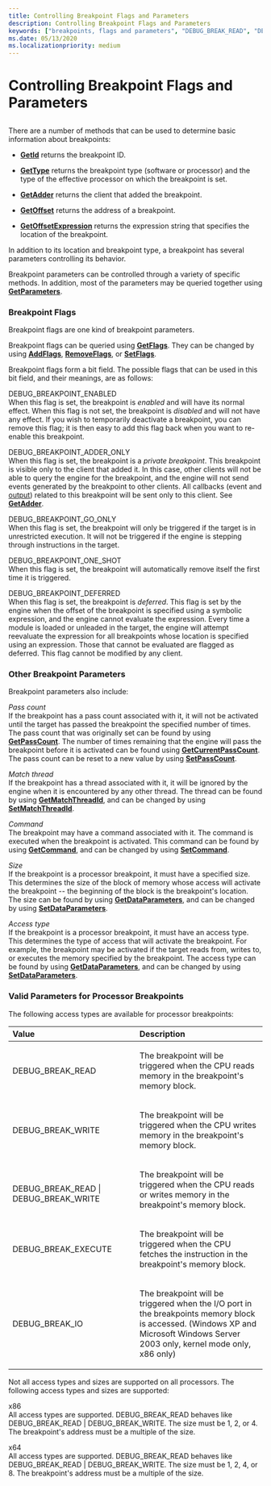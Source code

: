 ```yaml
---
title: Controlling Breakpoint Flags and Parameters
description: Controlling Breakpoint Flags and Parameters
keywords: ["breakpoints, flags and parameters", "DEBUG_BREAK_READ", "DEBUG_BREAK_WRITE", "DEBUG_BREAK_EXECUTE", "DEBUG_BREAK_IO"]
ms.date: 05/13/2020
ms.localizationpriority: medium
---
```


# Controlling Breakpoint Flags and Parameters


## <span id="controlling_breakpoint_flags_and_parameters"></span><span id="CONTROLLING_BREAKPOINT_FLAGS_AND_PARAMETERS"></span>


There are a number of methods that can be used to determine basic information about breakpoints:

-   [**GetId**](/windows-hardware/drivers/ddi/dbgeng/nf-dbgeng-idebugbreakpoint2-getid) returns the breakpoint ID.

-   [**GetType**](/windows-hardware/drivers/ddi/dbgeng/nf-dbgeng-idebugbreakpoint2-gettype) returns the breakpoint type (software or processor) and the type of the effective processor on which the breakpoint is set.

-   [**GetAdder**](/windows-hardware/drivers/ddi/dbgeng/nf-dbgeng-idebugbreakpoint2-getadder) returns the client that added the breakpoint.

-   [**GetOffset**](/windows-hardware/drivers/ddi/dbgeng/nf-dbgeng-idebugbreakpoint2-getoffset) returns the address of a breakpoint.

-   [**GetOffsetExpression**](/windows-hardware/drivers/ddi/dbgeng/nf-dbgeng-idebugbreakpoint2-getoffsetexpression) returns the expression string that specifies the location of the breakpoint.

In addition to its location and breakpoint type, a breakpoint has several parameters controlling its behavior.

Breakpoint parameters can be controlled through a variety of specific methods. In addition, most of the parameters may be queried together using [**GetParameters**](/windows-hardware/drivers/ddi/dbgeng/nf-dbgeng-idebugbreakpoint2-getparameters).

### <span id="breakpoint_flags"></span><span id="BREAKPOINT_FLAGS"></span>Breakpoint Flags

Breakpoint flags are one kind of breakpoint parameters.

Breakpoint flags can be queried using [**GetFlags**](/windows-hardware/drivers/ddi/dbgeng/nf-dbgeng-idebugbreakpoint2-getflags). They can be changed by using [**AddFlags**](/windows-hardware/drivers/ddi/dbgeng/nf-dbgeng-idebugbreakpoint2-addflags), [**RemoveFlags**](/windows-hardware/drivers/ddi/dbgeng/nf-dbgeng-idebugbreakpoint2-removeflags), or [**SetFlags**](/windows-hardware/drivers/ddi/dbgeng/nf-dbgeng-idebugbreakpoint2-setflags).

Breakpoint flags form a bit field. The possible flags that can be used in this bit field, and their meanings, are as follows:

<span id="DEBUG_BREAKPOINT_ENABLED"></span><span id="debug_breakpoint_enabled"></span>DEBUG\_BREAKPOINT\_ENABLED  
When this flag is set, the breakpoint is *enabled* and will have its normal effect. When this flag is not set, the breakpoint is *disabled* and will not have any effect. If you wish to temporarily deactivate a breakpoint, you can remove this flag; it is then easy to add this flag back when you want to re-enable this breakpoint.

<span id="DEBUG_BREAKPOINT_ADDER_ONLY"></span><span id="debug_breakpoint_adder_only"></span>DEBUG\_BREAKPOINT\_ADDER\_ONLY  
When this flag is set, the breakpoint is a *private breakpoint*. This breakpoint is visible only to the client that added it. In this case, other clients will not be able to query the engine for the breakpoint, and the engine will not send events generated by the breakpoint to other clients. All callbacks (event and [output](using-input-and-output.md#output)) related to this breakpoint will be sent only to this client. See [**GetAdder**](/windows-hardware/drivers/ddi/dbgeng/nf-dbgeng-idebugbreakpoint2-getadder).

<span id="DEBUG_BREAKPOINT_GO_ONLY"></span><span id="debug_breakpoint_go_only"></span>DEBUG\_BREAKPOINT\_GO\_ONLY  
When this flag is set, the breakpoint will only be triggered if the target is in unrestricted execution. It will not be triggered if the engine is stepping through instructions in the target.

<span id="DEBUG_BREAKPOINT_ONE_SHOT"></span><span id="debug_breakpoint_one_shot"></span>DEBUG\_BREAKPOINT\_ONE\_SHOT  
When this flag is set, the breakpoint will automatically remove itself the first time it is triggered.

<span id="DEBUG_BREAKPOINT_DEFERRED"></span><span id="debug_breakpoint_deferred"></span>DEBUG\_BREAKPOINT\_DEFERRED  
When this flag is set, the breakpoint is *deferred*. This flag is set by the engine when the offset of the breakpoint is specified using a symbolic expression, and the engine cannot evaluate the expression. Every time a module is loaded or unleaded in the target, the engine will attempt reevaluate the expression for all breakpoints whose location is specified using an expression. Those that cannot be evaluated are flagged as deferred. This flag cannot be modified by any client.

### <span id="other_breakpoint_parameters"></span><span id="OTHER_BREAKPOINT_PARAMETERS"></span>Other Breakpoint Parameters

Breakpoint parameters also include:

<span id="Pass_count"></span><span id="pass_count"></span><span id="PASS_COUNT"></span>*Pass count*  
If the breakpoint has a pass count associated with it, it will not be activated until the target has passed the breakpoint the specified number of times. The pass count that was originally set can be found by using [**GetPassCount**](/windows-hardware/drivers/ddi/dbgeng/nf-dbgeng-idebugbreakpoint2-getpasscount). The number of times remaining that the engine will pass the breakpoint before it is activated can be found using [**GetCurrentPassCount**](/windows-hardware/drivers/ddi/dbgeng/nf-dbgeng-idebugbreakpoint2-getcurrentpasscount). The pass count can be reset to a new value by using [**SetPassCount**](/windows-hardware/drivers/ddi/dbgeng/nf-dbgeng-idebugbreakpoint2-setpasscount).

<span id="Match_thread"></span><span id="match_thread"></span><span id="MATCH_THREAD"></span>*Match thread*  
If the breakpoint has a thread associated with it, it will be ignored by the engine when it is encountered by any other thread. The thread can be found by using [**GetMatchThreadId**](/windows-hardware/drivers/ddi/dbgeng/nf-dbgeng-idebugbreakpoint2-getmatchthreadid), and can be changed by using [**SetMatchThreadId**](/windows-hardware/drivers/ddi/dbgeng/nf-dbgeng-idebugbreakpoint2-setmatchthreadid).

<span id="Command"></span><span id="command"></span><span id="COMMAND"></span>*Command*  
The breakpoint may have a command associated with it. The command is executed when the breakpoint is activated. This command can be found by using [**GetCommand**](/windows-hardware/drivers/ddi/dbgeng/nf-dbgeng-idebugbreakpoint2-getcommand), and can be changed by using [**SetCommand**](/windows-hardware/drivers/ddi/dbgeng/nf-dbgeng-idebugbreakpoint2-setcommand).

<span id="Size"></span><span id="size"></span><span id="SIZE"></span>*Size*  
If the breakpoint is a processor breakpoint, it must have a specified size. This determines the size of the block of memory whose access will activate the breakpoint -- the beginning of the block is the breakpoint's location. The size can be found by using [**GetDataParameters**](/windows-hardware/drivers/ddi/dbgeng/nf-dbgeng-idebugbreakpoint2-getdataparameters), and can be changed by using [**SetDataParameters**](/windows-hardware/drivers/ddi/dbgeng/nf-dbgeng-idebugbreakpoint2-setdataparameters).

<span id="Access_type"></span><span id="access_type"></span><span id="ACCESS_TYPE"></span>*Access type*  
If the breakpoint is a processor breakpoint, it must have an access type. This determines the type of access that will activate the breakpoint. For example, the breakpoint may be activated if the target reads from, writes to, or executes the memory specified by the breakpoint. The access type can be found by using [**GetDataParameters**](/windows-hardware/drivers/ddi/dbgeng/nf-dbgeng-idebugbreakpoint2-getdataparameters), and can be changed by using [**SetDataParameters**](/windows-hardware/drivers/ddi/dbgeng/nf-dbgeng-idebugbreakpoint2-setdataparameters).

### <span id="valid_parameters_for_processor_breakpoints"></span><span id="VALID_PARAMETERS_FOR_PROCESSOR_BREAKPOINTS"></span>Valid Parameters for Processor Breakpoints

The following access types are available for processor breakpoints:

<table>
<colgroup>
<col width="50%" />
<col width="50%" />
</colgroup>
<thead>
<tr class="header">
<th align="left">Value</th>
<th align="left">Description</th>
</tr>
</thead>
<tbody>
<tr class="odd">
<td align="left"><p>DEBUG_BREAK_READ</p></td>
<td align="left"><p>The breakpoint will be triggered when the CPU reads memory in the breakpoint's memory block.</p></td>
</tr>
<tr class="even">
<td align="left"><p>DEBUG_BREAK_WRITE</p></td>
<td align="left"><p>The breakpoint will be triggered when the CPU writes memory in the breakpoint's memory block.</p></td>
</tr>
<tr class="odd">
<td align="left"><p></p>
DEBUG_BREAK_READ
| DEBUG_BREAK_WRITE</td>
<td align="left"><p>The breakpoint will be triggered when the CPU reads or writes memory in the breakpoint's memory block.</p></td>
</tr>
<tr class="even">
<td align="left"><p>DEBUG_BREAK_EXECUTE</p></td>
<td align="left"><p>The breakpoint will be triggered when the CPU fetches the instruction in the breakpoint's memory block.</p></td>
</tr>
<tr class="odd">
<td align="left"><p>DEBUG_BREAK_IO</p></td>
<td align="left"><p>The breakpoint will be triggered when the I/O port in the breakpoints memory block is accessed. (Windows XP and Microsoft Windows Server 2003 only, kernel mode only, x86 only)</p></td>
</tr>
</tbody>
</table>


Not all access types and sizes are supported on all processors. The following access types and sizes are supported:

<span id="x86"></span><span id="X86"></span>x86  
All access types are supported. DEBUG\_BREAK\_READ behaves like DEBUG\_BREAK\_READ | DEBUG\_BREAK\_WRITE. The size must be 1, 2, or 4. The breakpoint's address must be a multiple of the size.

<span id="x64"></span><span id="X64"></span>x64  
All access types are supported. DEBUG\_BREAK\_READ behaves like DEBUG\_BREAK\_READ | DEBUG\_BREAK\_WRITE. The size must be 1, 2, 4, or 8. The breakpoint's address must be a multiple of the size.
